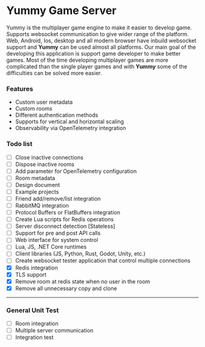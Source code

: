 # Yummy Game Server

Yummy is the multiplayer game engine to make it easier to develop game. Supports websocket communication to give wider range of the platform. Web, Android, Ios, desktop and all modern browser have inbuild websocket support and **Yummy** can be used almost all platforms.
Our main goal of the developing this application is support game developer to make better games. Most of the time developing multiplayer games are more complicated than the single player games and with **Yummy** some of the difficulties can be solved more easier.

### Features
- Custom user metadata
- Custom rooms
- Different authentication methods
- Supports for vertical and horizontal scaling
- Observability via OpenTelemetry integration

### Todo list

- [ ] Close inactive connections
- [ ] Dispose inactive rooms
- [ ] Add parameter for OpenTelemetry configuration
- [ ] Room metadata
- [ ] Design document
- [ ] Example projects
- [ ] Friend add/remove/list integration
- [ ] RabbitMQ integration
- [ ] Protocol Buffers or FlatBuffers integration
- [ ] Create Lua scripts for Redis operations
- [ ] Server disconnect detection [Stateless]
- [ ] Support for pre and post API calls
- [ ] Web interface for system control
- [ ] Lua, JS, .NET Core runtimes
- [ ] Client libraries (JS, Python, Rust, Godot, Unity, etc.)
- [ ] Create websocket tester application that control multiple connections
- [X] Redis integration
- [X] TLS support
- [X] Remove room at redis state when no user in the room
- [X] Remove all unnecessary copy and clone

---

### General Unit Test

- [ ] Room integration
- [ ] Multiple server communication
- [ ] Integration test

